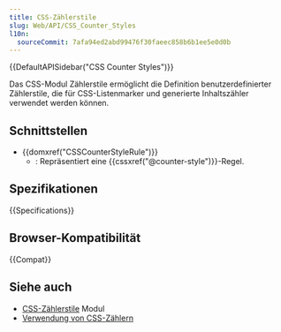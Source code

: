 ```yaml
---
title: CSS-Zählerstile
slug: Web/API/CSS_Counter_Styles
l10n:
  sourceCommit: 7afa94ed2abd99476f30faeec858b6b1ee5e0d0b
---
```


{{DefaultAPISidebar("CSS Counter Styles")}}

Das CSS-Modul Zählerstile ermöglicht die Definition benutzerdefinierter Zählerstile, die für CSS-Listenmarker und generierte Inhaltszähler verwendet werden können.

## Schnittstellen

- {{domxref("CSSCounterStyleRule")}}
  - : Repräsentiert eine {{cssxref("@counter-style")}}-Regel.

## Spezifikationen

{{Specifications}}

## Browser-Kompatibilität

{{Compat}}

## Siehe auch

- [CSS-Zählerstile](/de/docs/Web/CSS/CSS_counter_styles) Modul
- [Verwendung von CSS-Zählern](/de/docs/Web/CSS/CSS_counter_styles/Using_CSS_counters)
